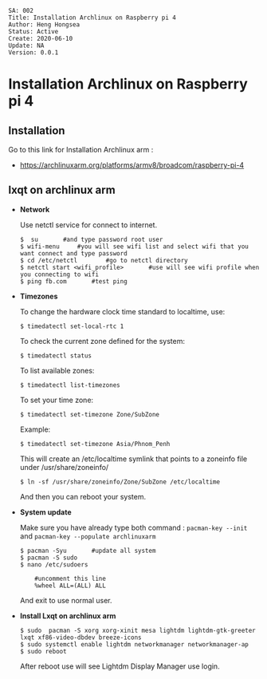```
SA: 002
Title: Installation Archlinux on Raspberry pi 4
Author: Heng Hongsea
Status: Active
Create: 2020-06-10
Update: NA
Version: 0.0.1
```

# Installation Archlinux on Raspberry pi 4

## Installation

Go to this link for Installation Archlinux arm : 

* https://archlinuxarm.org/platforms/armv8/broadcom/raspberry-pi-4

## lxqt on archlinux arm

* **Network**

    Use netctl service for connect to internet.

    ```
    $  su       #and type password root user
    $ wifi-menu     #you will see wifi list and select wifi that you want connect and type password
    $ cd /etc/netctl        #go to netctl directory
    $ netctl start <wifi_profile>       #use will see wifi profile when you connecting to wifi
    $ ping fb.com       #test ping
    ```

* **Timezones**

    To change the hardware clock time standard to localtime, use: 

    ```
    $ timedatectl set-local-rtc 1
    ```

    To check the current zone defined for the system: 
    
    ```
    $ timedatectl status
    ```

    To list available zones: 

    ```
    $ timedatectl list-timezones
    ```

    To set your time zone: 

    ```
    $ timedatectl set-timezone Zone/SubZone
    ```

    Example: 

    ```
    $ timedatectl set-timezone Asia/Phnom_Penh
    ```

    This will create an /etc/localtime symlink that points to a zoneinfo file under /usr/share/zoneinfo/

    ```
    $ ln -sf /usr/share/zoneinfo/Zone/SubZone /etc/localtime
    ```

    And then you can reboot your system.
* **System update**

    Make sure you have already type both command : `pacman-key --init` and `pacman-key --populate archlinuxarm` 

    ```
    $ pacman -Syu       #update all system
    $ pacman -S sudo 
    $ nano /etc/sudoers

        #uncomment this line
        %wheel ALL=(ALL) ALL
    
    ```
    And exit to use normal user.

* **Install Lxqt on archlinux arm**

    ```
    $ sudo  pacman -S xorg xorg-xinit mesa lightdm lightdm-gtk-greeter lxqt xf86-video-dbdev breeze-icons
    $ sudo systemctl enable lightdm networkmanager networkmanager-ap    
    $ sudo reboot
    ```
    After reboot use will see Lightdm Display Manager use login.